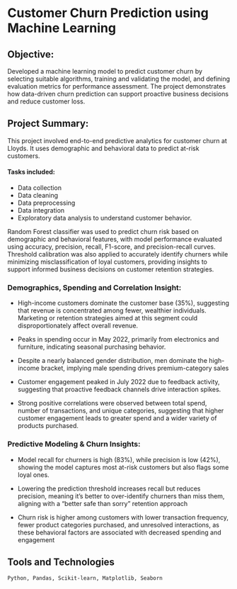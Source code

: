 # Customer Churn Prediction using Machine Learning

## Objective:
Developed a machine learning model to predict customer churn by selecting suitable algorithms, training and validating the model, and defining evaluation metrics for performance assessment. The project demonstrates how data-driven churn prediction can support proactive business decisions and reduce customer loss.

## Project Summary:
This project involved end-to-end predictive analytics for customer churn at Lloyds. It uses demographic and behavioral data to predict at-risk customers. 

#### Tasks included:
- Data collection
- Data cleaning
- Data preprocessing
- Data integration
- Exploratory data analysis to understand customer behavior.

Random Forest classifier was used to predict churn risk based on demographic and behavioral features, with model performance evaluated using accuracy, precision, recall, F1-score, and precision-recall curves. Threshold calibration was also applied to accurately identify churners while minimizing misclassification of loyal customers, providing insights to support informed business decisions on customer retention strategies.

### Demographics, Spending and Correlation Insight:
- High-income customers dominate the customer base (35%), suggesting that revenue is concentrated among fewer, wealthier individuals. Marketing or retention strategies aimed at this segment could disproportionately affect overall revenue.

- Peaks in spending occur in May 2022, primarily from electronics and furniture, indicating seasonal purchasing behavior.

- Despite a nearly balanced gender distribution, men dominate the high-income bracket, implying male spending drives premium-category sales

- Customer engagement peaked in July 2022 due to feedback activity, suggesting that proactive feedback channels drive interaction spikes.

- Strong positive correlations were observed between total spend, number of transactions, and unique categories, suggesting that higher customer engagement leads to greater spend and a wider variety of products purchased.

### Predictive Modeling & Churn Insights:
- Model recall for churners is high (83%), while precision is low (42%), showing the model captures most at-risk customers but also flags some loyal ones.

- Lowering the prediction threshold increases recall but reduces precision, meaning it’s better to over-identify churners than miss them, aligning with a “better safe than sorry” retention approach

- Churn risk is higher among customers with lower transaction frequency, fewer product categories purchased, and unresolved interactions, as these behavioral factors are associated with decreased spending and engagement

## Tools and Technologies
    Python, Pandas, Scikit-learn, Matplotlib, Seaborn


